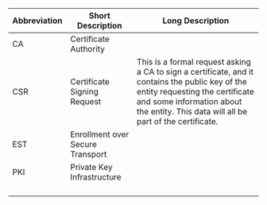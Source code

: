 
|Abbreviation|Short Description|Long Description|
|------------|-----------|--------|
|CA|Certificate Authority||
|CSR|Certificate Signing Request|This is a formal request asking a CA to sign a certificate, and it contains the public key of the entity requesting the certificate and some information about the entity. This data will all be part of the certificate.|
|EST|Enrollment over Secure Transport||
|PKI|Private Key Infrastructure||
|||
|||
|||
|||
